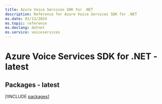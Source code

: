 ```yaml
---
title: Azure Voice Services SDK for .NET
description: Reference for Azure Voice Services SDK for .NET
ms.date: 02/13/2024
ms.topic: reference
ms.devlang: dotnet
ms.service: voiceservices
---
```

# Azure Voice Services SDK for .NET - latest
## Packages - latest
[!INCLUDE [packages](voice-services-index.md)]